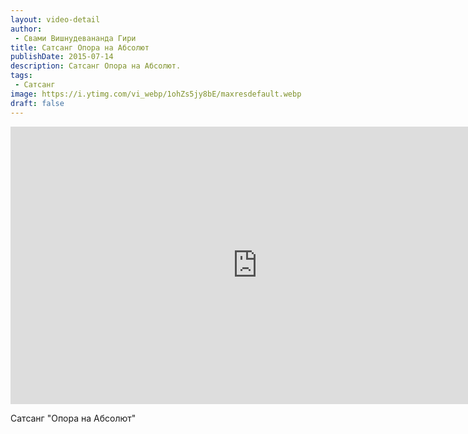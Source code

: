 ```yaml
---
layout: video-detail
author:
 - Свами Вишнудевананда Гири
title: Сатсанг Опора на Абсолют
publishDate: 2015-07-14
description: Сатсанг Опора на Абсолют. 
tags: 
 - Сатсанг
image: https://i.ytimg.com/vi_webp/1ohZs5jy8bE/maxresdefault.webp
draft: false
---
```


<iframe width="790" height="444" src="https://www.youtube.com/embed/1ohZs5jy8bE" frameborder="0" allowfullscreen=""></iframe> 

  Сатсанг "Опора на Абсолют"

  

 